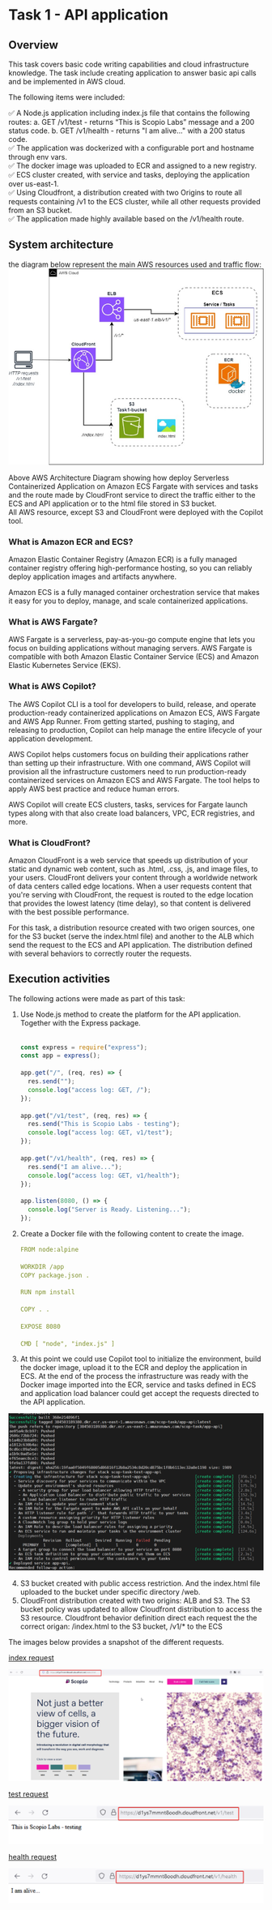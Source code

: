 # Task 1 - API application

## Overview

This task covers basic code writing capabilities and cloud infrastructure knowledge. 
The task include creating application to answer basic api calls and be implemented in AWS cloud.

The following items were included:

:white_check_mark: A Node.js application including index.js file that contains the following routes:
  a. GET /v1/test - returns “This is Scopio Labs” message and a 200 status code.
  b. GET /v1/health - returns "I am alive..." with a 200 status code.  
:white_check_mark: The application was dockerized with a configurable port and hostname through env vars.  
:white_check_mark: The docker image was uploaded to ECR and assigned to a new registry.  
:white_check_mark: ECS cluster created, with service and tasks, deploying the application over us-east-1.  
:white_check_mark: Using Cloudfront, a distribution created with two Origins to route all requests containing /v1 to the ECS cluster, while all other requests provided from an
S3 bucket.  
:white_check_mark: The application made highly available based on the /v1/health route.

## System architecture

the diagram below represent the main AWS resources used and traffic flow:
![System Architecture](scop-task-1.jpg)

Above AWS Architecture Diagram showing how deploy Serverless Containerized Application on Amazon ECS Fargate with services and tasks and the route made by CloudFront service to direct the traffic either to the ECS and API application or to the html file stored in S3 bucket.  
All AWS resource, except S3 and CloudFront were deployed with the Copilot tool.

### What is Amazon ECR and ECS?
Amazon Elastic Container Registry (Amazon ECR) is a fully managed container registry offering high-performance hosting, so you can reliably deploy application images and artifacts anywhere.

Amazon ECS is a fully managed container orchestration service that makes it easy for you to deploy, manage, and scale containerized applications.

### What is AWS Fargate?
AWS Fargate is a serverless, pay-as-you-go compute engine that lets you focus on building applications without managing servers. AWS Fargate is compatible with both Amazon Elastic Container Service (ECS) and Amazon Elastic Kubernetes Service (EKS).

### What is AWS Copilot?
The AWS Copilot CLI is a tool for developers to build, release, and operate production-ready containerized applications on Amazon ECS, AWS Fargate and AWS App Runner. 
From getting started, pushing to staging, and releasing to production, Copilot can help manage the entire lifecycle of your application development. 

AWS Copilot helps customers focus on building their applications rather than setting up their infrastructure. With one command, AWS Copilot will provision all the infrastructure customers need to run production-ready containerized services on Amazon ECS and AWS Fargate.
The tool helps to apply AWS best practice and reduce human errors.

AWS Copilot will create ECS clusters, tasks, services for Fargate launch types along with that also create load balancers, VPC, ECR registries, and more.

### What is CloudFront?
Amazon CloudFront is a web service that speeds up distribution of your static and dynamic web content, such as .html, .css, .js, and image files, to your users. CloudFront delivers your content through a worldwide network of data centers called edge locations. When a user requests content that you're serving with CloudFront, the request is routed to the edge location that provides the lowest latency (time delay), so that content is delivered with the best possible performance.


For this task, a distribution resource created with two origen sources, one for the S3 bucket (serve the index.html file) and another to the ALB which send the request to the ECS and API application. The distribution defined with several behaviors to correctly router the requests.

## Execution activities

The following actions were made as part of this task:

1) Use Node.js method to create the platform for the API application. 
   Together with the Express package.  

    ``` js

    const express = require("express");
    const app = express();

    app.get("/", (req, res) => {
      res.send("");
      console.log("access log: GET, /");
    });

    app.get("/v1/test", (req, res) => {
      res.send("This is Scopio Labs - testing");
      console.log("access log: GET, v1/test");
    });

    app.get("/v1/health", (req, res) => {
      res.send("I am alive...");
      console.log("access log: GET, v1/health");
    });

    app.listen(8080, () => {
      console.log("Server is Ready. Listening...");
    });

    ```
  
2) Create a Docker file with the following content to create the image.
  
     
     ``` yaml
     FROM node:alpine

     WORKDIR /app
     COPY package.json .
     
     RUN npm install
     
     COPY . .
     
     EXPOSE 8080
     
     CMD [ "node", "index.js" ]


     ```
   
3) At this point we could use Copilot tool to initialize the environment, build the docker image, upload it to the ECR and deploy the application in ECS.
At the end of the process the infrastructure was ready with the Docker image imported into the ECR, service and tasks defined in ECS and application load balancer could get accept the requests directed to the API application.

![Copilot tool](copilot_1.png)

4) S3 bucket created with public access restriction. And the index.html file uploaded to the bucket under specific directory /web.
5) CloudFront distribution created with two origins: ALB and S3.
The S3 bucket policy was updated to allow Cloudfront distribution to access the S3 resource. 
Cloudfront behavior definition direct each request the the correct origan: /index.html to the S3 bucket, /v1/* to the ECS  

The images below provides a snapshot of the different requests.



[index request](https://d1ys7mmnt8oodh.cloudfront.net/index.html)

![/index.html](index_file.png)

[test request](https://d1ys7mmnt8oodh.cloudfront.net/v1/test)

![api /v1/test](api-test.png)

[health request](https://d1ys7mmnt8oodh.cloudfront.net/v1/health)

![api /v1/health](api-health.png)


